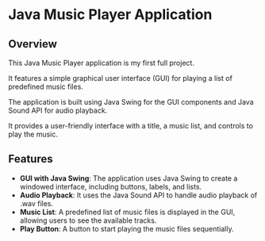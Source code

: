 # Java Music Player Application

## Overview
This Java Music Player application is my first full project. 

It features a simple graphical user interface (GUI) for playing a list of predefined music files.

The application is built using Java Swing for the GUI components and Java Sound API for audio playback. 

It provides a user-friendly interface with a title, a music list, and controls to play the music.

## Features
- **GUI with Java Swing**: The application uses Java Swing to create a windowed interface, including buttons, labels, and lists.
- **Audio Playback**: It uses the Java Sound API to handle audio playback of .wav files.
- **Music List**: A predefined list of music files is displayed in the GUI, allowing users to see the available tracks.
- **Play Button**: A button to start playing the music files sequentially.
